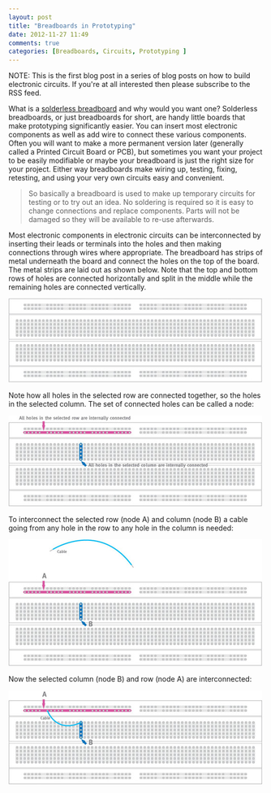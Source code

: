 ```yaml
---
layout: post
title: "Breadboards in Prototyping"
date: 2012-11-27 11:49
comments: true
categories: [Breadboards, Circuits, Prototyping ]
---
```


<div class="info">NOTE: This is the first blog post in a series of blog posts on how to build electronic circuits. If you're at all
interested then please subscribe to the RSS feed.</div>

What is a [solderless breadboard](http://en.wikipedia.org/wiki/Breadboard) and why would you want one? Solderless
breadboards, or just breadboards for short, are handy little boards that make prototyping significantly easier. You
can insert most electronic components as well as add wire to connect these various components. Often you will want
to make a more permanent version later (generally called a Printed Circuit Board or PCB), but sometimes you want
your project to be easily modifiable or maybe your breadboard is just the right size for your project. Either way
breadboards make wiring up, testing, fixing, retesting, and using your very own circuits easy and convenient.
<!-- more -->
> So basically a  breadboard is used to make up temporary circuits for testing or to try out an idea. No soldering
is required so it is easy to change connections and replace components. Parts will not be damaged so they will be
available to re-use afterwards.

Most electronic components in electronic circuits can be interconnected by inserting their leads or terminals into
the holes and then making connections through wires where appropriate. The breadboard has strips of metal underneath
the board and connect the holes on the top of the board. The metal strips are laid out as shown below. Note that the
top and bottom rows of holes are connected horizontally and split in the middle while the remaining holes are
connected vertically.

![](/images/blog/breadboard/breadboard_1.jpg)

Note how all holes in the selected row are connected together, so the holes in the selected column. The set of
connected holes can be called a node:

![](/images/blog/breadboard/breadboard_2.jpg)

To interconnect the selected row (node A) and column (node B) a cable going from any hole in the row to any hole
in the column is needed:

![](/images/blog/breadboard/breadboard_3.jpg)

Now the selected column (node B) and row (node A) are interconnected:

![](/images/blog/breadboard/breadboard_4.jpg)
